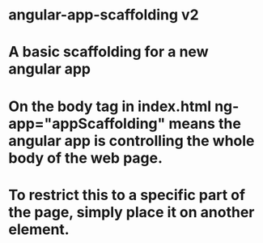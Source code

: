 # angular-app-scaffolding v2

# A basic scaffolding for a new angular app
# On the body tag in index.html ng-app="appScaffolding" means the angular app is controlling the whole body of the web page.
# To restrict this to a specific part of the page, simply place it on another element.